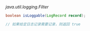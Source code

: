 *java.util.logging.Filter*
```java
boolean isLoggable(LogRecord record);

// 如果给定日志记录需要记录，则返回 true

```